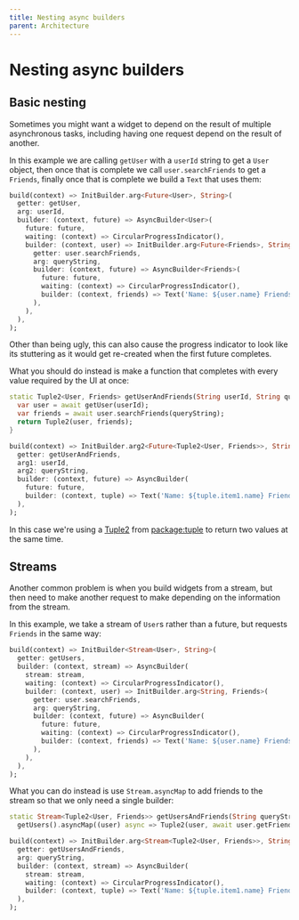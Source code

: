 ```yaml
---
title: Nesting async builders
parent: Architecture
---
```


# Nesting async builders

## Basic nesting

Sometimes you might want a widget to depend on the result of multiple asynchronous tasks, including having one request
depend on the result of another.

In this example we are calling `getUser` with a `userId` string to get a `User` object, then once that is complete we
call `user.searchFriends` to get a `Friends`, finally once that is complete we build a `Text` that uses them:

```dart
build(context) => InitBuilder.arg<Future<User>, String>(
  getter: getUser,
  arg: userId,
  builder: (context, future) => AsyncBuilder<User>(
    future: future,
    waiting: (context) => CircularProgressIndicator(),
    builder: (context, user) => InitBuilder.arg<Future<Friends>, String>(
      getter: user.searchFriends,
      arg: queryString,
      builder: (context, future) => AsyncBuilder<Friends>(
        future: future,
        waiting: (context) => CircularProgressIndicator(),
        builder: (context, friends) => Text('Name: ${user.name} Friends: $friends'),
      ),
    ),
  ),
);
```

Other than being ugly, this can also cause the progress indicator to look like its stuttering as it would get re-created
when the first future completes.

What you should do instead is make a function that completes with every value required by the UI at once:

```dart
static Tuple2<User, Friends> getUserAndFriends(String userId, String queryString) async {
  var user = await getUser(userId);
  var friends = await user.searchFriends(queryString);
  return Tuple2(user, friends);
}

build(context) => InitBuilder.arg2<Future<Tuple2<User, Friends>>, String, String>(
  getter: getUserAndFriends,
  arg1: userId,
  arg2: queryString,
  builder: (context, future) => AsyncBuilder(
    future: future,
    builder: (context, tuple) => Text('Name: ${tuple.item1.name} Friends: ${tuple.item2}'),
  ),
);
```

In this case we're using a [Tuple2](https://pub.dev/documentation/tuple/latest/tuple/Tuple2-class.html) from
[package:tuple](https://pub.dev/packages/tuple) to return two values at the same time.

## Streams

Another common problem is when you build widgets from a stream, but then need to make another request to make depending
on the information from the stream.

In this example, we take a stream of `User`s rather than a future, but requests `Friends` in the same way:

```dart
build(context) => InitBuilder<Stream<User>, String>(
  getter: getUsers,
  builder: (context, stream) => AsyncBuilder(
    stream: stream,
    waiting: (context) => CircularProgressIndicator(),
    builder: (context, user) => InitBuilder.arg<String, Friends>(
      getter: user.searchFriends,
      arg: queryString,
      builder: (context, future) => AsyncBuilder(
        future: future,
        waiting: (context) => CircularProgressIndicator(),
        builder: (context, friends) => Text('Name: ${user.name} Friends: $friends'),
      ),
    ),
  ),
);
```

What you can do instead is use `Stream.asyncMap` to add friends to the stream so that we only need a single builder:

```dart
static Stream<Tuple2<User, Friends>> getUsersAndFriends(String queryString) =>
  getUsers().asyncMap((user) async => Tuple2(user, await user.getFriends(queryString)));

build(context) => InitBuilder.arg<Stream<Tuple2<User, Friends>>, String>(
  getter: getUsersAndFriends,
  arg: queryString,
  builder: (context, stream) => AsyncBuilder(
    stream: stream,
    waiting: (context) => CircularProgressIndicator(),
    builder: (context, tuple) => Text('Name: ${tuple.item1.name} Friends: ${tuple.item2}'),
  ),
);
```
